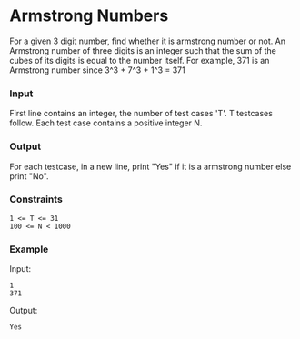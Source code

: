 # Armstrong Numbers
For a given 3 digit number, find whether it is armstrong number or not. An Armstrong number of three digits is an integer such that the sum of the cubes of its digits is equal to the number itself. For example, 371 is an Armstrong number since 3^3 + 7^3 + 1^3 = 371

### Input
First line contains an integer, the number of test cases 'T'. T testcases follow. Each test case contains a positive integer N.

### Output
For each testcase, in a new line, print "Yes" if it is a armstrong number else print "No".

### Constraints
```
1 <= T <= 31
100 <= N < 1000
```

### Example
Input:
```
1
371
```
Output:
```
Yes
```